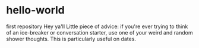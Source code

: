 # hello-world
first repository 
Hey ya'll
Little piece of advice: if you're ever trying to think of an ice-breaker or conversation starter, use one of your weird and random shower thoughts. This is particularly useful on dates.   
